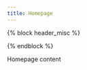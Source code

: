```yaml
---
title: Homepage
---
```


{% block header_misc %}
<link href="https://cdnjs.cloudflare.com/ajax/libs/uikit/2.24.3/css/components/accordion.almost-flat.css">
{% endblock %}

Homepage content
